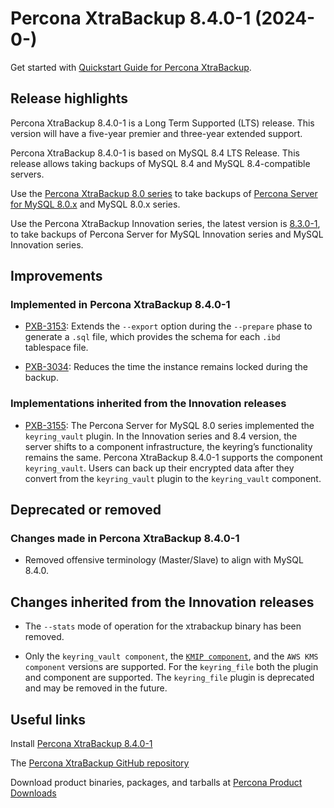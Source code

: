 #  Percona XtraBackup 8.4.0-1 (2024-0-)

Get started with [Quickstart Guide for Percona XtraBackup].

## Release highlights

Percona XtraBackup 8.4.0-1 is a Long Term Supported (LTS) release. This version will have a five-year premier and three-year extended support.

Percona XtraBackup 8.4.0-1 is based on MySQL 8.4 LTS Release. This release allows taking backups of MySQL 8.4 and MySQL 8.4-compatible servers.

Use the [Percona XtraBackup 8.0 series] to take backups of [Percona Server for MySQL 8.0.x] and MySQL 8.0.x series.

Use the Percona XtraBackup Innovation series, the latest version is [8.3.0-1], to take backups of Percona Server for MySQL Innovation series and MySQL Innovation series.

## Improvements

### Implemented in Percona XtraBackup 8.4.0-1

* [PXB-3153](https://perconadev.atlassian.net/browse/PXB-3153): Extends the `--export` option during the `--prepare` phase to generate a `.sql` file, which provides the schema for each `.ibd` tablespace file.

* [PXB-3034](https://perconadev.atlassian.net/browse/PXB-3034): Reduces the time the instance remains locked during the backup.

### Implementations inherited from the Innovation releases

* [PXB-3155](https://perconadev.atlassian.net/browse/PXB-3155): The Percona Server for MySQL 8.0 series implemented the `keyring_vault` plugin. In the Innovation series and 8.4 version, the server shifts to a component infrastructure, the keyring’s functionality remains the same. Percona XtraBackup 8.4.0-1 supports the component `keyring_vault`. Users can back up their encrypted data after they convert from the `keyring_vault` plugin to the `keyring_vault` component.

## Deprecated or removed

### Changes made in Percona XtraBackup 8.4.0-1

* Removed offensive terminology (Master/Slave) to align with MySQL 8.4.0.

## Changes inherited from the Innovation releases

* The `--stats` mode of operation for the xtrabackup binary has been removed.

* Only the `keyring_vault component`, the [`KMIP component`], and the `AWS KMS component` versions are supported. For the `keyring_file` both the plugin and component are supported. The `keyring_file` plugin is deprecated and may be removed in the future.

## Useful links

Install [Percona XtraBackup 8.4.0-1](..//installation.md)

The [Percona XtraBackup GitHub repository](https://github.com/percona/percona-xtrabackup)

Download product binaries, packages, and tarballs at [Percona Product Downloads](https://www.percona.com/downloads)

[Percona XtraBackup 8.0 series]: https://docs.percona.com/percona-xtrabackup/8.0/
[Percona Server for MySQL 8.0.x]: https://docs.percona.com/percona-server/8.0/
[8.3.0-1]: https://docs.percona.com/percona-xtrabackup/innovation-release/
[Quickstart Guide for Percona XtraBackup]: ..//quickstart-overview.md
[`KMIP component`]: https://docs.percona.com/percona-server/innovation-release/using-kmip.html
